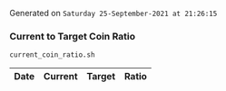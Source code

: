 Generated on `Saturday 25-September-2021 at 21:26:15`

### Current to Target Coin Ratio
`current_coin_ratio.sh`

Date|Current|Target|Ratio
---|---|---|---
